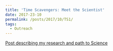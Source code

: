 ```yaml
---
title: 'Time Scavengers: Meet the Scientist'
date: 2017-23-10
permalink: /posts/2017/10/TS1/
tags:
  - Outreach
---
```


[Post describing my research and path to Science](https://timescavengers.blog/2017/10/23/andy-fraas/)
